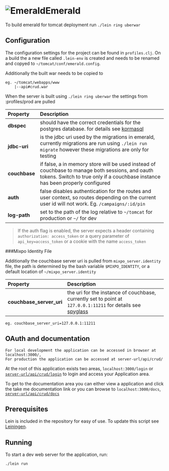 # ![Emerald](http://obsidian.mixpo.com/images/emerald-iconx32.png)Emerald

To build emerald for tomcat deployment run `./lein ring uberwar`

## Configuration

The configuration settings for the project can be found in `profiles.clj`.
On a build the a new file called `.lein-env` is created and needs to be renamed and copyed to `~/tomcat/conf/emerald.config`.

Additionally the built war needs to be copied to

    eg. ~/tomcat/webapps/www
        |--api#crud.war

When the server is built using `./lein ring uberwar` the settings from :profiles/prod are pulled

| Property | Description |
|:---|:---|
| **dbspec** | should have the correct credentials for the postgres database. for details see [kormasql][1] |
| **jdbc-uri** | is the jdbc uri used by the migrations in emerald, currently migrations are run using `./lein run migrate` however these migrations are only for testing |
| **couchbase** | if false, a in memory store will be used instead of couchbase to manage both sessions, and oauth tokens. Switch to true only if a couchbase instance has been properly configured |
| **auth** | false disables authentication for the routes and user context, so routes depending on the current user id will not work. Eg. `/campaigns/:id/pin` |
| **log-path** | set to the path of the log relative to `~/tomcat` for production or `~/` for dev |

> If the auth flag is enabled, the server expects a header containing `authorization: access_token` or a query parameter of `api_key=access_token` or a cookie with the name `access_token`

###Mixpo Identity File

Additionally the couchbase server uri is pulled from `mixpo_server.identity` file, the path is determined by the bash variable `$MIXPO_IDENTITY`, or a default location of `~/mixpo_server.identity`

| Property | Description |
|:---|:---|
| **couchbase_server_uri** | the uri for the instance of couchbase, currently set to point at `127.0.0.1:11211` for details see [spyglass][2]|

    eg. couchbase_server_uri=127.0.0.1:11211




[1]: http://sqlkorma.com/docs#db
[2]: http://clojurememcached.info/articles/getting_started.html

## OAuth and documentation

    For local development the application can be accessed in browser at localhost:3000/,
    For production the application can be accessed at server-url/api/crud/

At the root of this application exists two areas, `localhost:3000/login` or [`server-url/api/crud/login`][3] to login and access your Application area.

To get to the documentation area you can either view a application and click the take me documentation link or you can browse to `localhost:3000/docs`, [`server-url/api/crud/docs`][4]

[3]: https://thorwhal-dev-api.mixpo.com/api/crud/login
[4]: https://thorwhal-dev-api.mixpo.com/api/crud/docs

## Prerequisites

Lein is included in the repository for easy of use.
To update this script see [Leiningen][5].

[5]: https://github.com/technomancy/leiningen

## Running

To start a dev web server for the application, run:

    ./lein run
